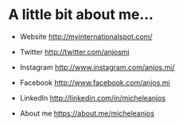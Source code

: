# A little bit about me...

- Website
http://myinternationalspot.com/

- Twitter
http://twitter.com/anjosmi

- Instagram
http://www.instagram.com/anjos.mi/

- Facebook
http://www.facebook.com/anjos.mi

- LinkedIn
http://linkedin.com/in/micheleanjos

- About me
https://about.me/micheleanjos
